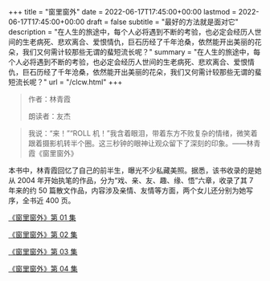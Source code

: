+++
title = "窗里窗外"
date = 2022-06-17T17:45:00+00:00
lastmod = 2022-06-17T17:45:00+00:00
draft = false
subtitle = "最好的方法就是面对它"
description = "在人生的旅途中，每个人必将遇到不断的考验，也必定会经历人世间的生老病死、悲欢离合、爱恨情仇，巨石历经了千年沧桑，依然能开出美丽的花朵，我们又何需计较那些无谓的蜚短流长呢？"
summary = "在人生的旅途中，每个人必将遇到不断的考验，也必定会经历人世间的生老病死、悲欢离合、爱恨情仇，巨石历经了千年沧桑，依然能开出美丽的花朵，我们又何需计较那些无谓的蜚短流长呢？"
url = "/clcw.html"
+++

> 作者：林青霞
>
> 朗读者：友杰

> 我说：“来！”“ROLL 机！”我含着眼泪，带着东方不败复杂的情绪，微笑着跟着摄影机转半个圈。这三秒钟的眼神让观众留下了深刻的印象。——林青霞《窗里窗外》

本书中，林青霞回忆了自己的前半生，曝光不少私藏美照。据悉，该书收录的是她从 2004 年开始执笔的作品，分为“戏、亲、友、趣、缘、悟”六章，收录了其 7 年来的约 50 篇散文作品，内容涉及亲情、友情等方面，两个女儿还分别为她写序，全书近 400 页。

[《窗里窗外》第 01 集](./clcw-1.html)

[《窗里窗外》第 02 集](./clcw-2.html)

[《窗里窗外》第 03 集](./clcw-3.html)

[《窗里窗外》第 04 集](./clcw-4.html)
